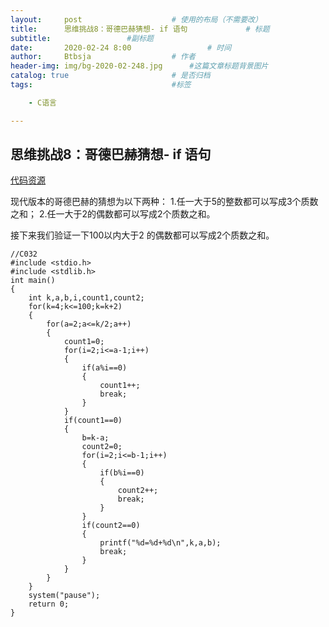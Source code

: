 ```yaml
---
layout:     post   				    # 使用的布局（不需要改）
title:      思维挑战8：哥德巴赫猜想- if 语句			    # 标题 
subtitle:                 #副标题
date:       2020-02-24 8:00 				# 时间
author:     Btbsja					# 作者
header-img: img/bg-2020-02-248.jpg 	    #这篇文章标题背景图片
catalog: true 						# 是否归档
tags:								#标签

    - C语言

---
```


思维挑战8：哥德巴赫猜想- if 语句
-

[代码资源](https://download.csdn.net/download/Btbsja/12155114)

现代版本的哥德巴赫的猜想为以下两种：
1.任一大于5的整数都可以写成3个质数之和；
2.任一大于2的偶数都可以写成2个质数之和。

接下来我们验证一下100以内大于2 的偶数都可以写成2个质数之和。

    //C032
    #include <stdio.h>
    #include <stdlib.h>
    int main()
    {
        int k,a,b,i,count1,count2;
        for(k=4;k<=100;k=k+2)
        {
            for(a=2;a<=k/2;a++)
            {
                count1=0;
                for(i=2;i<=a-1;i++)
                {
                    if(a%i==0)
                    {
                        count1++;
                        break;
                    }
                }
                if(count1==0)
                {
                    b=k-a;
                    count2=0;
                    for(i=2;i<=b-1;i++)
                    {
                        if(b%i==0)
                        {
                            count2++;
                            break;
                        }
                    }
                    if(count2==0)
                    {
                        printf("%d=%d+%d\n",k,a,b);
                        break;
                    }
                }
            }
        } 
        system("pause");
        return 0;
    }